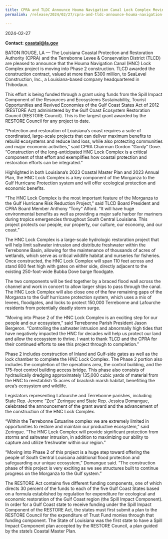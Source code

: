 ```yaml
---
title: CPRA and TLDC Announce Houma Navigation Canal Lock Complex Moving to Phase 2 Construction
permalink: /release/2024/02/27/cpra-and-tldc-announce-houma-navigation-canal-lock-complex-moving-phase-2

---
```

2024-02-27

**Contact:** [**coastal@la.gov**](mailto:coastal@la.gov)

BATON ROUGE, LA — The Louisiana Coastal Protection and Restoration Authority (CPRA) and the Terrebonne Levee & Conservation District (TLCD) are pleased to announce that the Houma Navigation Canal (HNC) Lock Complex project is moving into Phase 2 construction. TLCD awarded the construction contract, valued at more than $300 million, to SeaLevel Construction, Inc., a Louisiana-based company headquartered in Thibodaux.

This effort is being funded through a grant using funds from the Spill Impact Component of the Resources and Ecosystems Sustainability, Tourist Opportunities and Revived Economies of the Gulf Coast States Act of 2012 (RESTORE Act) administered by the Gulf Coast Ecosystem Restoration Council (RESTORE Council). This is the largest grant awarded by the RESTORE Council for any project to date.

“Protection and restoration of Louisiana’s coast requires a suite of coordinated, large-scale projects that can deliver maximum benefits to rebuild ecosystems and reduce land loss, while also protecting communities and major economic activities,” said CPRA Chairman Gordon “Gordy” Dove. “Construction of the long-anticipated HNC Lock Complex is a critical component of that effort and exemplifies how coastal protection and restoration efforts can be integrated.”

Highlighted in both Louisiana’s 2023 Coastal Master Plan and 2023 Annual Plan, the HNC Lock Complex is a key component of the Morganza to the Gulf Hurricane Protection system and will offer ecological protection and economic benefits.

“The HNC Lock Complex is the most important feature of the Morganza to the Gulf Hurricane Risk Reduction Project,” said TLCD Board President and CPRA Board Member Anthony “Tony” Alford. “It will have huge environmental benefits as well as providing a major safe harbor for mariners during tropics emergencies throughout South Central Louisiana. This project protects our people, our property, our culture, our economy, and our coast.”

The HNC Lock Complex is a large-scale hydrologic restoration project that will help limit saltwater intrusion and distribute freshwater within the Terrebonne Basin, allowing for the maintenance of thousands of acres of wetlands, which serve as critical wildlife habitat and nurseries for fisheries. Once constructed, the HNC Lock Complex will span 110 feet across and stand 800 feet high with gates on either side, directly adjacent to the existing 250-foot-wide Bubba Dove barge floodgate.

The two components will be tied together by a braced flood wall across the channel and work in concert to allow larger ships to pass through the canal. The HNC Lock Complex will also close one of the few remaining gaps of the Morganza to the Gulf hurricane protection system, which uses a mix of levees, floodgates, and locks to protect 150,000 Terrebonne and Lafourche residents from potentially deadly storm surge.

“Moving into Phase 2 of the HNC Lock Complex is an exciting step for our people and our ecosystem,” said Terrebonne Parish President Jason Bergeron. “Controlling the saltwater intrusion and abnormally high tides that have negatively impacted the HNC for decades will help us protect our land and allow the ecosystem to thrive. I want to thank TLCD and the CPRA for their continued efforts to see this project through to completion.”

Phase 2 includes construction of Inland and Gulf-side gates as well as the lock chamber to complete the HNC Lock Complex. The Phase 2 portion also includes the completion of the operations area, the control building, and the 175-foot control building access bridge. This phase also consists of hydraulically dredging approximately 135,000 cubic yards of material from the HNC to reestablish 15 acres of brackish marsh habitat, benefiting the area’s ecosystem and wildlife.

Legislators representing Lafourche and Terrebonne parishes, including State Rep. Jerome “Zee” Zeringue and State Rep. Jessica Domangue, celebrated the announcement of the grant award and the advancement of the construction of the HNC Lock Complex.

“Within the Terrebonne Estuarine complex we are extremely limited in opportunities to restore and maintain our productive ecosystem,” said Zeringue. “The HNC Lock Complex will provide significant protection from storms and saltwater intrusion, in addition to maximizing our ability to capture and utilize freshwater within our region.”

“Moving into Phase 2 of this project is a huge step toward offering the people of South Central Louisiana additional flood protection and safeguarding our unique ecosystem,” Domangue said. “The construction phase of this project is very exciting as we see structures built to continue progress on the Morganza to the Gulf system.”

The RESTORE Act contains five different funding components, one of which directs 30 percent of the funds to each of the five Gulf Coast States based on a formula established by regulation for expenditure for ecological and economic restoration of the Gulf Coast region (the Spill Impact Component). In order for a Gulf Coast state to receive funding under the Spill Impact Component of the RESTORE Act, the states must first submit a plan to the RESTORE Council for the expenditure of Trust Fund monies through that funding component. The State of Louisiana was the first state to have a Spill Impact Component plan accepted by the RESTORE Council, a plan guided by the state’s Coastal Master Plan.